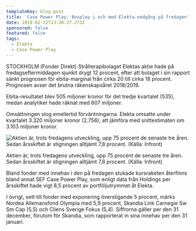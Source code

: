 ```yaml
---
templateKey: blog-post
title: 'Case Power Play: Boxplay i och med Elekta-nedgång på fredagen'
date: 2019-02-22T13:20:27.273Z
sponsored: false
featured: false
tags:
  - Elekta
  - Case Power Play
---
```

STOCKHOLM (Fonder Direkt) Strålterapibolaget Elektas aktie hade på fredagseftermiddagen sjunkit drygt 12 procent, efter att bolaget i sin rapport sänkt prognosen för ebita-marginal från cirka 20 till cirka 18 procent. Prognosen avser det brutna räkenskapsåret 2018/2019.



Ebita-resultatet blev 505 miljoner kronor för det tredje kvartalet (535), medan analytiker hade räknat med 607 miljoner.



Omsättningen slog emellertid förväntningarna. Elekta omsatte under kvartalet 3.320 miljoner kronor (2.756), att jämföra med snittestimaten om 3.103 miljoner kronor.

![Aktien är, trots fredagens utveckling, upp 75 procent de senaste tre åren. Sedan årsskiftet är stigningen alltjämt 7,8 procent. (Källa: Infront)](/img/case22feb.png)

<span class="image-caption">Aktien är, trots fredagens utveckling, upp 75 procent de senaste tre åren. Sedan årsskiftet är stigningen alltjämt 7,8 procent. (Källa: Infront)</span>

Bland fonder med innehav i den på fredagen stukade kursraketen återfinns bland annat SEF Case Power Play, som enligt data från Holdings per årsskiftet hade vigt 8,5 procent av portföljutrymmet åt Elekta.



I övrigt, sett till fonder med exponering överstigande 5 procent, märks Nordea Allemansfond Olympia med 5,9 procent, Skandia Link Carnegie Sw Sm Cap (5,5) och Cliens Sverige Fokus (5,4). Siffrorna gäller per den 31 december, förutom för Skandia, som rapporterat in sina innehav per den 31 januari.
